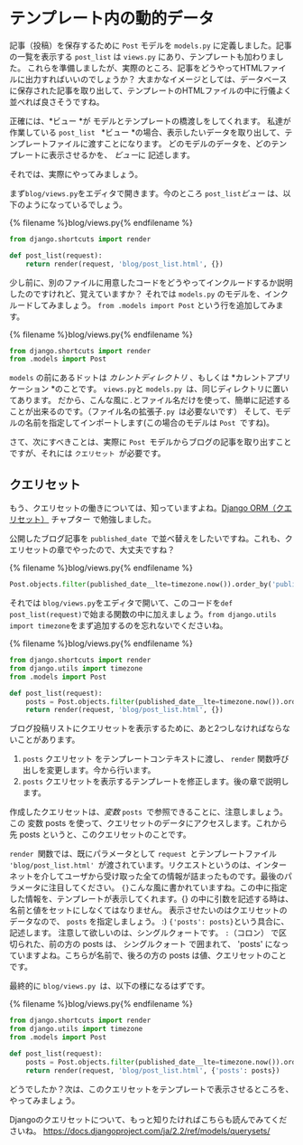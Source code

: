 # テンプレート内の動的データ

記事（投稿）を保存するために `Post` モデルを `models.py` に定義しました。記事の一覧を表示する `post_list` は `views.py` にあり、テンプレートも加わりました。 これらを準備しましたが、実際のところ、記事をどうやってHTMLファイルに出力すればいいのでしょうか？ 大まかなイメージとしては、データベースに保存された記事を取り出して、テンプレートのHTMLファイルの中に行儀よく並べれば良さそうですね。

正確には、*ビュー *が モデルとテンプレートの橋渡しをしてくれます。 私達が作業している `post_list ` *ビュー *の場合、表示したいデータを取り出して、テンプレートファイルに渡すことになります。 どのモデルのデータを、どのテンプレートに表示させるかを、 *ビュー*に 記述します。

それでは、実際にやってみましょう。

まず`blog/views.py`をエディタで開きます。今のところ `post_list`*ビュー* は、以下のようになっているでしょう。

{% filename %}blog/views.py{% endfilename %}

```python
from django.shortcuts import render

def post_list(request):
    return render(request, 'blog/post_list.html', {})
```

少し前に、別のファイルに用意したコードをどうやってインクルードするか説明したのですけれど、覚えていますか？ それでは `models.py` のモデルを、インクルードしてみましょう。 `from .models import Post` という行を追加してみます。

{% filename %}blog/views.py{% endfilename %}

```python
from django.shortcuts import render
from .models import Post
```

`models` の前にあるドットは *カレントディレクトリ* 、もしくは *カレントアプリケーション *のことです。 ` views.py `と `models.py `は、同じディレクトリに置いてあります。 だから、こんな風に`.`とファイル名だけを使って、簡単に記述することが出来るのです。（ファイル名の拡張子`.py `は必要ないです） そして、モデルの名前を指定してインポートします(この場合のモデルは `Post `ですね)。

さて、次にすべきことは、実際に `Post `モデルからブログの記事を取り出すことですが、それには `クエリセット `が必要です。

## クエリセット

もう、クエリセットの働きについては、知っていますよね。[Django ORM（クエリセット）](../django_orm/README.md) チャプター で勉強しました。

公開したブログ記事を `published_date `で並べ替えをしたいですね。これも、クエリセットの章でやったので、大丈夫ですね？

{% filename %}blog/views.py{% endfilename %}

```python
Post.objects.filter(published_date__lte=timezone.now()).order_by('published_date')
```

それでは `blog/views.py`をエディタで開いて、このコードを`def post_list(request)`で始まる関数の中に加えましょう。`from django.utils import timezone`をまず追加するのを忘れないでくださいね。

{% filename %}blog/views.py{% endfilename %}

```python
from django.shortcuts import render
from django.utils import timezone
from .models import Post

def post_list(request):
    posts = Post.objects.filter(published_date__lte=timezone.now()).order_by('published_date')
    return render(request, 'blog/post_list.html', {})
```

ブログ投稿リストにクエリセットを表示するために、あと2つしなければならないことがあります。

1. `posts` クエリセット をテンプレートコンテキストに渡し、 `render` 関数呼び出しを変更します。今から行います。
2. `posts` クエリセットを表示するテンプレートを修正します。後の章で説明します。

作成したクエリセットは、*変数* `posts `で参照できることに、注意しましょう。この 変数 posts を使って、クエリセットのデータにアクセスします。これから先 posts というと、このクエリセットのことです。

`render `関数では、既にパラメータとして `request `とテンプレートファイル `'blog/post_list.html' `が渡されています。リクエストというのは、インターネットを介してユーザから受け取った全ての情報が詰まったものです。最後のパラメータに注目してください。 ` {} `こんな風に書かれていますね。この中に指定した情報を、テンプレートが表示してくれます。{} の中に引数を記述する時は、名前と値をセットにしなくてはなりません。 表示させたいのはクエリセットのデータなので、 `posts` を指定しましょう。 :) `{'posts': posts}`という具合に、記述します。 注意して欲しいのは、シングルクォートです。 `:`（コロン） で区切られた、前の方の posts は、 シングルクォート で囲まれて、 'posts' になっていますよね。こちらが名前で、後ろの方の posts は値、クエリセットのことです。

最終的に `blog/views.py `は、以下の様になるはずです。

{% filename %}blog/views.py{% endfilename %}

```python
from django.shortcuts import render
from django.utils import timezone
from .models import Post

def post_list(request):
    posts = Post.objects.filter(published_date__lte=timezone.now()).order_by('published_date')
    return render(request, 'blog/post_list.html', {'posts': posts})
```

どうでしたか？次は、このクエリセットをテンプレートで表示させるところを、やってみましょう。

Djangoのクエリセットについて、もっと知りたければこちらも読んでみてくださいね。 https://docs.djangoproject.com/ja/2.2/ref/models/querysets/